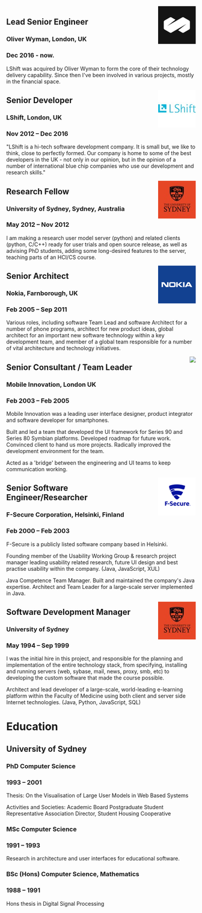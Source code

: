<img align="right" style="padding-left: 20px" src="assets/owlogo.jpg"/>

## Lead Senior Engineer
### Oliver Wyman, London, UK
### Dec 2016 - now.

LShift was acquired by Oliver Wyman to form the core of their technology delivery capability. Since then I've been involved in various projects, mostly in the financial space.

<img align="right" style="padding-left: 20px" src="assets/lshiftlogo.jpg"/>

## Senior Developer
### LShift, London, UK
### Nov 2012 – Dec 2016

"LShift is a hi-tech software development company. It is small but, we like to think, close to perfectly formed. Our company is home to some of the best developers in the UK - not only in our opinion, but in the opinion of a number of international blue chip companies who use our development and research skills."

<img align="right" style="padding-left: 20px" src="assets/usydlogo.jpg"/>

## Research Fellow
### University of Sydney, Sydney, Australia
### May 2012 – Nov 2012

I am making a research user model server (python) and related clients (python, C/C++) ready for user trials and open source release, as well as advising PhD students, adding some long-desired features to the server, teaching parts of an HCI/CS course.

<img align="right" style="padding-left: 20px" src="assets/nokialogo.png"/>

## Senior Architect
### Nokia, Farnborough, UK
### Feb 2005 – Sep 2011

Various roles, including software Team Lead and software Architect for a number of phone programs, architect for new product ideas, global architect for an important new software technology within a key development team, and member of a global team responsible for a number of vital architecture and technology initiatives.

<img align="right" style="padding-left: 20px" src="http://placekitten.com/g/100/100"/>

## Senior Consultant / Team Leader
### Mobile Innovation, London UK
### Feb 2003 – Feb 2005

Mobile Innovation was a leading user interface designer, product integrator and software developer for smartphones.

Built and led a team that developed the UI framework for Series 90 and Series 80 Symbian platforms. Developed roadmap for future work. Convinced client to hand us more projects. Radically improved the development environment for the team.

Acted as a 'bridge' between the engineering and UI teams to keep communication working.

<img align="right" style="padding-left: 20px" src="assets/fsecurelogo.png"/>

## Senior Software Engineer/Researcher
### F-Secure Corporation, Helsinki, Finland
### Feb 2000 – Feb 2003

F-Secure is a publicly listed software company based in Helsinki.

Founding member of the Usability Working Group & research project manager leading usability related research, future UI design and best practise usability within the company. (Java, JavaScript, XUL)

Java Competence Team Manager. Built and maintained the company's Java expertise. Architect and Team Leader for a large-scale server implemented in Java.

<img align="right" style="padding-left: 20px" src="assets/usydlogo.jpg"/>

## Software Development Manager
### University of Sydney
### May 1994 – Sep 1999

I was the initial hire in this project, and responsible for the planning and implementation of the entire technology stack, from specifying, installing and running servers (web, sybase, mail, news, proxy, smb, etc) to developing the custom software that made the course possible.

Architect and lead developer of a large-scale, world-leading e-learning platform within the Faculty of Medicine using both client and server side Internet technologies. (Java, Python, JavaScript, SQL)

# Education
## University of Sydney
### PhD Computer Science
### 1993 – 2001
Thesis: On the Visualisation of Large User Models in Web Based Systems

Activities and Societies: Academic Board Postgraduate Student Representative Association Director, Student Housing Cooperative

### MSc Computer Science
### 1991 – 1993
Research in architecture and user interfaces for educational software.

### BSc (Hons) Computer Science, Mathematics
### 1988 – 1991
Hons thesis in Digital Signal Processing